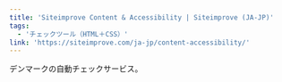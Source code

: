 ```yaml
---
title: 'Siteimprove Content & Accessibility | Siteimprove (JA-JP)'
tags:
  - 'チェックツール（HTML＋CSS）'
link: 'https://siteimprove.com/ja-jp/content-accessibility/'
---
```


デンマークの自動チェックサービス。